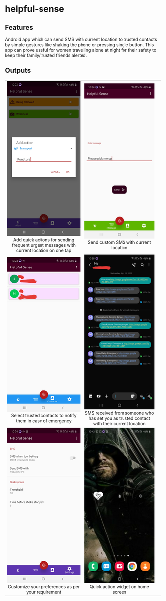 # helpful-sense

## Features

Android app which can send SMS with current location to trusted contacts by simple gestures like shaking the phone or pressing single button. This app can prove useful for women travelling alone at night for their safety to keep their family/trusted friends alerted.

## Outputs

| | | |
|:-------------------------:|:-------------------------:|:-------------------------:|
<img src="Outputs/Add%20quick%20actions.jpg" width="250" height="500"><br>Add quick actions for sending frequent urgent messages with current location on one tap | <img src="Outputs/Send%20custom%20SMS%20with%20location.jpg" width="250" height="500"><br>Send custom SMS with current location |
<img src="Outputs/Select%20trusted%20contacts.jpg" width="250" height="500"><br>Select trusted contacts to notify them in case of emergency | <img src="Outputs/Emergency%20SMS%20with%20location.jpg" width="250" height="500"><br>SMS received from someone who has set you as trusted contact with their current location |
<img src="Outputs/Set%20your%20preferences.jpg" width="250" height="500"><br>Customize your preferences as per your requirement | <img src="Outputs/Widget.jpg" width="250" height="500"><br>Quick action widget on home screen |
